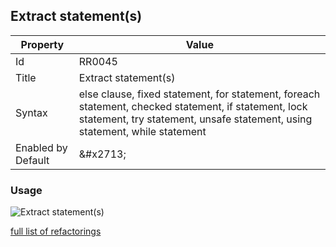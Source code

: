 ## Extract statement\(s\)

| Property | Value |
| -------- | ----- |
| Id | RR0045 |
| Title | Extract statement\(s\) |
| Syntax | else clause, fixed statement, for statement, foreach statement, checked statement, if statement, lock statement, try statement, unsafe statement, using statement, while statement |
| Enabled by Default | &\#x2713; |

### Usage

![Extract statement\(s\)](../../images/refactorings/ExtractStatement.png)

[full list of refactorings](Refactorings.md)